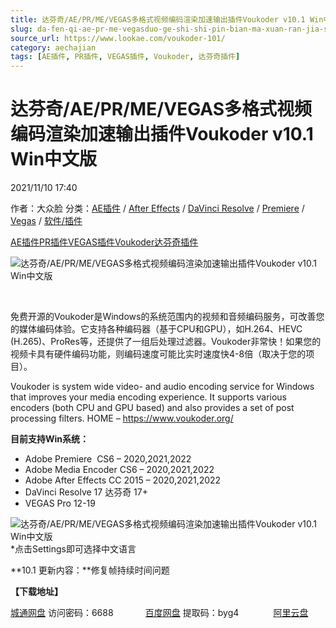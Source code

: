 ```yaml
---
title: 达芬奇/AE/PR/ME/VEGAS多格式视频编码渲染加速输出插件Voukoder v10.1 Win中文版
slug: da-fen-qi-ae-pr-me-vegasduo-ge-shi-shi-pin-bian-ma-xuan-ran-jia-su-shu-chu-cha-jian-voukoder-v10-1-winzhong-wen-ban
source_url: https://www.lookae.com/voukoder-101/
category: aechajian
tags: [AE插件, PR插件, VEGAS插件, Voukoder, 达芬奇插件]
---
```

# 达芬奇/AE/PR/ME/VEGAS多格式视频编码渲染加速输出插件Voukoder v10.1 Win中文版

2021/11/10 17:40

作者：大众脸
分类：[AE插件](https://www.lookae.com/after-effects/aechajian/) / [After Effects](https://www.lookae.com/after-effects/) / [DaVinci Resolve](https://www.lookae.com/qitarjcj/resolvezy/) / [Premiere](https://www.lookae.com/qitarjcj/premierezy/) / [Vegas](https://www.lookae.com/qitarjcj/vegaszy/) / [软件/插件](https://www.lookae.com/qitarjcj/)

[AE插件](https://www.lookae.com/tag/ae%e6%8f%92%e4%bb%b6/)[PR插件](https://www.lookae.com/tag/pr%e6%8f%92%e4%bb%b6/)[VEGAS插件](https://www.lookae.com/tag/vegas%e6%8f%92%e4%bb%b6/)[Voukoder](https://www.lookae.com/tag/voukoder/)[达芬奇插件](https://www.lookae.com/tag/%e8%be%be%e8%8a%ac%e5%a5%87%e6%8f%92%e4%bb%b6/)

![达芬奇/AE/PR/ME/VEGAS多格式视频编码渲染加速输出插件Voukoder v10.1 Win中文版](https://www.lookae.com/wp-content/uploads/2021/07/Voukoder-9.jpg "达芬奇/AE/PR/ME/VEGAS多格式视频编码渲染加速输出插件Voukoder v10.1 Win中文版-LookAE.com")

[﻿﻿﻿](https://cloud.video.taobao.com//play/u/705956171/p/1/e/6/t/1/297172470493.mp4)

免费开源的Voukoder是Windows的系统范围内的视频和音频编码服务，可改善您的媒体编码体验。它支持各种编码器（基于CPU和GPU），如H.264、HEVC (H.265)、ProRes等，还提供了一组后处理过滤器。Voukoder非常快！如果您的视频卡具有硬件编码功能，则编码速度可能比实时速度快4-8倍（取决于您的项目）。

Voukoder is system wide video- and audio encoding service for Windows that improves your media encoding experience. It supports various encoders (both CPU and GPU based) and also provides a set of post processing filters. HOME – https://www.voukoder.org/

**目前支持Win系统：**

* Adobe Premiere  CS6 – 2020,2021,2022
* Adobe Media Encoder CS6 – 2020,2021,2022
* Adobe After Effects CC 2015 – 2020,2021,2022
* DaVinci Resolve 17 达芬奇 17+
* VEGAS Pro 12-19

![达芬奇/AE/PR/ME/VEGAS多格式视频编码渲染加速输出插件Voukoder v10.1 Win中文版](https://img.alicdn.com/imgextra/i3/705956171/O1CN01rMqTBm1vSMmOVwY7c_!!705956171.png "达芬奇/AE/PR/ME/VEGAS多格式视频编码渲染加速输出插件Voukoder v10.1 Win中文版-LookAE.com")  
\*点击Settings即可选择中文语言

**10.1 更新内容：**修复帧持续时间问题

**【下载地址】**

[城通网盘](https://url62.ctfile.com/f/680462-520362238-d98812) 访问密码：6688             [百度网盘](https://pan.baidu.com/s/1_JYJBpuHyuiAu1W_gF93Gw) 提取码：byg4              [阿里云盘](https://www.aliyundrive.com/s/h9jnxPsjMX5)
